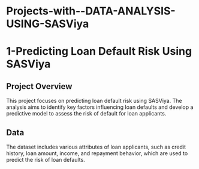 # Projects-with--DATA-ANALYSIS-USING-SASViya
# 1-Predicting Loan Default Risk Using SASViya

## Project Overview

This project focuses on predicting loan default risk using SASViya. The analysis aims to identify key factors influencing loan defaults and develop a predictive model to assess the risk of default for loan applicants.

## Data

The dataset includes various attributes of loan applicants, such as credit history, loan amount, income, and repayment behavior, which are used to predict the risk of loan defaults.


